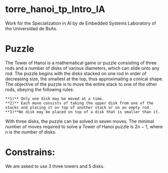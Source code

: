 # torre_hanoi_tp_Intro_IA
Work for the Specialization in AI by de Embedded Systems Laboratory of the Universidad de BsAs.

# Puzzle
The Tower of Hanoi is a mathematical game or puzzle consisting of three rods and a number of disks of various diameters, which can slide onto any rod. The puzzle begins with the disks stacked on one rod in order of decreasing size, the smallest at the top, thus approximating a conical shape. The objective of the puzzle is to move the entire stack to one of the other rods, obeying the following rules:

    **1)** Only one disk may be moved at a time.
    **2)** Each move consists of taking the upper disk from one of the stacks and placing it on top of another stack or on an empty rod.
    **3)**No disk may be placed on top of a disk that is smaller than it.

With three disks, the puzzle can be solved in seven moves. The minimal number of moves required to solve a Tower of Hanoi puzzle is 2n − 1, where n is the number of disks.

# Constrains:
We are asked to use 3 three towers and 5 disks.